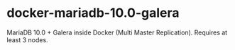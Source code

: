 # docker-mariadb-10.0-galera
MariaDB 10.0 + Galera inside Docker (Multi Master Replication). Requires at least 3 nodes.
